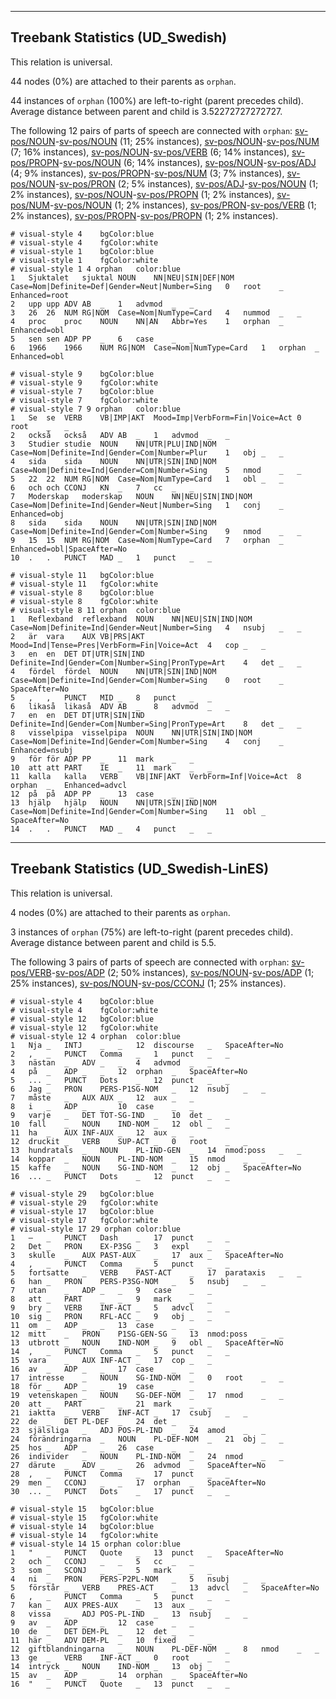 

--------------------------------------------------------------------------------

## Treebank Statistics (UD_Swedish)

This relation is universal.

44 nodes (0%) are attached to their parents as `orphan`.

44 instances of `orphan` (100%) are left-to-right (parent precedes child).
Average distance between parent and child is 3.52272727272727.

The following 12 pairs of parts of speech are connected with `orphan`: [sv-pos/NOUN]()-[sv-pos/NOUN]() (11; 25% instances), [sv-pos/NOUN]()-[sv-pos/NUM]() (7; 16% instances), [sv-pos/NOUN]()-[sv-pos/VERB]() (6; 14% instances), [sv-pos/PROPN]()-[sv-pos/NOUN]() (6; 14% instances), [sv-pos/NOUN]()-[sv-pos/ADJ]() (4; 9% instances), [sv-pos/PROPN]()-[sv-pos/NUM]() (3; 7% instances), [sv-pos/NOUN]()-[sv-pos/PRON]() (2; 5% instances), [sv-pos/ADJ]()-[sv-pos/NOUN]() (1; 2% instances), [sv-pos/NOUN]()-[sv-pos/PROPN]() (1; 2% instances), [sv-pos/NUM]()-[sv-pos/NOUN]() (1; 2% instances), [sv-pos/PRON]()-[sv-pos/VERB]() (1; 2% instances), [sv-pos/PROPN]()-[sv-pos/PROPN]() (1; 2% instances).


~~~ conllu
# visual-style 4	bgColor:blue
# visual-style 4	fgColor:white
# visual-style 1	bgColor:blue
# visual-style 1	fgColor:white
# visual-style 1 4 orphan	color:blue
1	Sjuktalet	sjuktal	NOUN	NN|NEU|SIN|DEF|NOM	Case=Nom|Definite=Def|Gender=Neut|Number=Sing	0	root	_	Enhanced=root
2	upp	upp	ADV	AB	_	1	advmod	_	_
3	26	26	NUM	RG|NOM	Case=Nom|NumType=Card	4	nummod	_	_
4	proc	proc	NOUN	NN|AN	Abbr=Yes	1	orphan	_	Enhanced=obl
5	sen	sen	ADP	PP	_	6	case	_	_
6	1966	1966	NUM	RG|NOM	Case=Nom|NumType=Card	1	orphan	_	Enhanced=obl

~~~


~~~ conllu
# visual-style 9	bgColor:blue
# visual-style 9	fgColor:white
# visual-style 7	bgColor:blue
# visual-style 7	fgColor:white
# visual-style 7 9 orphan	color:blue
1	Se	se	VERB	VB|IMP|AKT	Mood=Imp|VerbForm=Fin|Voice=Act	0	root	_	_
2	också	också	ADV	AB	_	1	advmod	_	_
3	Studier	studie	NOUN	NN|UTR|PLU|IND|NOM	Case=Nom|Definite=Ind|Gender=Com|Number=Plur	1	obj	_	_
4	sida	sida	NOUN	NN|UTR|SIN|IND|NOM	Case=Nom|Definite=Ind|Gender=Com|Number=Sing	5	nmod	_	_
5	22	22	NUM	RG|NOM	Case=Nom|NumType=Card	1	obl	_	_
6	och	och	CCONJ	KN	_	7	cc	_	_
7	Moderskap	moderskap	NOUN	NN|NEU|SIN|IND|NOM	Case=Nom|Definite=Ind|Gender=Neut|Number=Sing	1	conj	_	Enhanced=obj
8	sida	sida	NOUN	NN|UTR|SIN|IND|NOM	Case=Nom|Definite=Ind|Gender=Com|Number=Sing	9	nmod	_	_
9	15	15	NUM	RG|NOM	Case=Nom|NumType=Card	7	orphan	_	Enhanced=obl|SpaceAfter=No
10	.	.	PUNCT	MAD	_	1	punct	_	_

~~~


~~~ conllu
# visual-style 11	bgColor:blue
# visual-style 11	fgColor:white
# visual-style 8	bgColor:blue
# visual-style 8	fgColor:white
# visual-style 8 11 orphan	color:blue
1	Reflexband	reflexband	NOUN	NN|NEU|SIN|IND|NOM	Case=Nom|Definite=Ind|Gender=Neut|Number=Sing	4	nsubj	_	_
2	är	vara	AUX	VB|PRS|AKT	Mood=Ind|Tense=Pres|VerbForm=Fin|Voice=Act	4	cop	_	_
3	en	en	DET	DT|UTR|SIN|IND	Definite=Ind|Gender=Com|Number=Sing|PronType=Art	4	det	_	_
4	fördel	fördel	NOUN	NN|UTR|SIN|IND|NOM	Case=Nom|Definite=Ind|Gender=Com|Number=Sing	0	root	_	SpaceAfter=No
5	,	,	PUNCT	MID	_	8	punct	_	_
6	likaså	likaså	ADV	AB	_	8	advmod	_	_
7	en	en	DET	DT|UTR|SIN|IND	Definite=Ind|Gender=Com|Number=Sing|PronType=Art	8	det	_	_
8	visselpipa	visselpipa	NOUN	NN|UTR|SIN|IND|NOM	Case=Nom|Definite=Ind|Gender=Com|Number=Sing	4	conj	_	Enhanced=nsubj
9	för	för	ADP	PP	_	11	mark	_	_
10	att	att	PART	IE	_	11	mark	_	_
11	kalla	kalla	VERB	VB|INF|AKT	VerbForm=Inf|Voice=Act	8	orphan	_	Enhanced=advcl
12	på	på	ADP	PP	_	13	case	_	_
13	hjälp	hjälp	NOUN	NN|UTR|SIN|IND|NOM	Case=Nom|Definite=Ind|Gender=Com|Number=Sing	11	obl	_	SpaceAfter=No
14	.	.	PUNCT	MAD	_	4	punct	_	_

~~~




--------------------------------------------------------------------------------

## Treebank Statistics (UD_Swedish-LinES)

This relation is universal.

4 nodes (0%) are attached to their parents as `orphan`.

3 instances of `orphan` (75%) are left-to-right (parent precedes child).
Average distance between parent and child is 5.5.

The following 3 pairs of parts of speech are connected with `orphan`: [sv-pos/VERB]()-[sv-pos/ADP]() (2; 50% instances), [sv-pos/NOUN]()-[sv-pos/ADP]() (1; 25% instances), [sv-pos/NOUN]()-[sv-pos/CCONJ]() (1; 25% instances).


~~~ conllu
# visual-style 4	bgColor:blue
# visual-style 4	fgColor:white
# visual-style 12	bgColor:blue
# visual-style 12	fgColor:white
# visual-style 12 4 orphan	color:blue
1	Nja	_	INTJ	_	_	12	discourse	_	SpaceAfter=No
2	,	_	PUNCT	Comma	_	1	punct	_	_
3	nästan	_	ADV	_	_	4	advmod	_	_
4	på	_	ADP	_	_	12	orphan	_	SpaceAfter=No
5	...	_	PUNCT	Dots	_	12	punct	_	_
6	Jag	_	PRON	PERS-P1SG-NOM	_	12	nsubj	_	_
7	måste	_	AUX	AUX	_	12	aux	_	_
8	i	_	ADP	_	_	10	case	_	_
9	varje	_	DET	TOT-SG-IND	_	10	det	_	_
10	fall	_	NOUN	IND-NOM	_	12	obl	_	_
11	ha	_	AUX	INF-AUX	_	12	aux	_	_
12	druckit	_	VERB	SUP-ACT	_	0	root	_	_
13	hundratals	_	NOUN	PL-IND-GEN	_	14	nmod:poss	_	_
14	koppar	_	NOUN	PL-IND-NOM	_	15	nmod	_	_
15	kaffe	_	NOUN	SG-IND-NOM	_	12	obj	_	SpaceAfter=No
16	...	_	PUNCT	Dots	_	12	punct	_	_

~~~


~~~ conllu
# visual-style 29	bgColor:blue
# visual-style 29	fgColor:white
# visual-style 17	bgColor:blue
# visual-style 17	fgColor:white
# visual-style 17 29 orphan	color:blue
1	–	_	PUNCT	Dash	_	17	punct	_	_
2	Det	_	PRON	EX-P3SG	_	3	expl	_	_
3	skulle	_	AUX	PAST-AUX	_	17	aux	_	SpaceAfter=No
4	,	_	PUNCT	Comma	_	5	punct	_	_
5	fortsatte	_	VERB	PAST-ACT	_	17	parataxis	_	_
6	han	_	PRON	PERS-P3SG-NOM	_	5	nsubj	_	_
7	utan	_	ADP	_	_	9	case	_	_
8	att	_	PART	_	_	9	mark	_	_
9	bry	_	VERB	INF-ACT	_	5	advcl	_	_
10	sig	_	PRON	RFL-ACC	_	9	obj	_	_
11	om	_	ADP	_	_	13	case	_	_
12	mitt	_	PRON	P1SG-GEN-SG	_	13	nmod:poss	_	_
13	utbrott	_	NOUN	IND-NOM	_	9	obl	_	SpaceAfter=No
14	,	_	PUNCT	Comma	_	5	punct	_	_
15	vara	_	AUX	INF-ACT	_	17	cop	_	_
16	av	_	ADP	_	_	17	case	_	_
17	intresse	_	NOUN	SG-IND-NOM	_	0	root	_	_
18	för	_	ADP	_	_	19	case	_	_
19	vetenskapen	_	NOUN	SG-DEF-NOM	_	17	nmod	_	_
20	att	_	PART	_	_	21	mark	_	_
21	iaktta	_	VERB	INF-ACT	_	17	csubj	_	_
22	de	_	DET	PL-DEF	_	24	det	_	_
23	själsliga	_	ADJ	POS-PL-IND	_	24	amod	_	_
24	förändringarna	_	NOUN	PL-DEF-NOM	_	21	obj	_	_
25	hos	_	ADP	_	_	26	case	_	_
26	individer	_	NOUN	PL-IND-NOM	_	24	nmod	_	_
27	därute	_	ADV	_	_	26	advmod	_	SpaceAfter=No
28	,	_	PUNCT	Comma	_	17	punct	_	_
29	men	_	CCONJ	_	_	17	orphan	_	SpaceAfter=No
30	...	_	PUNCT	Dots	_	17	punct	_	_

~~~


~~~ conllu
# visual-style 15	bgColor:blue
# visual-style 15	fgColor:white
# visual-style 14	bgColor:blue
# visual-style 14	fgColor:white
# visual-style 14 15 orphan	color:blue
1	"	_	PUNCT	Quote	_	13	punct	_	SpaceAfter=No
2	och	_	CCONJ	_	_	5	cc	_	_
3	som	_	SCONJ	_	_	5	mark	_	_
4	ni	_	PRON	PERS-P2PL-NOM	_	5	nsubj	_	_
5	förstår	_	VERB	PRES-ACT	_	13	advcl	_	SpaceAfter=No
6	,	_	PUNCT	Comma	_	5	punct	_	_
7	kan	_	AUX	PRES-AUX	_	13	aux	_	_
8	vissa	_	ADJ	POS-PL-IND	_	13	nsubj	_	_
9	av	_	ADP	_	_	12	case	_	_
10	de	_	DET	DEM-PL	_	12	det	_	_
11	här	_	ADV	DEM-PL	_	10	fixed	_	_
12	giftblandningarna	_	NOUN	PL-DEF-NOM	_	8	nmod	_	_
13	ge	_	VERB	INF-ACT	_	0	root	_	_
14	intryck	_	NOUN	IND-NOM	_	13	obj	_	_
15	av	_	ADP	_	_	14	orphan	_	SpaceAfter=No
16	"	_	PUNCT	Quote	_	13	punct	_	_

~~~


